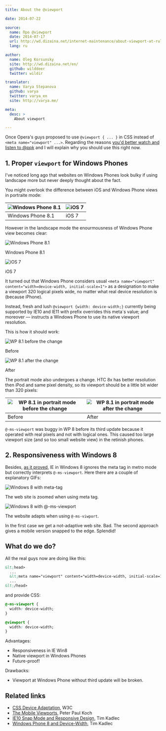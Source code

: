 ```yaml
---
title: About the @viewport

date: 2014-07-22

source:
  name: Про @viewport
  date: 2014-07-17
  url: http://wd.dizaina.net/internet-maintenance/about-viewport-at-rule/
  lang: ru

author:
  name: Oleg Korsunsky
  site: http://wd.dizaina.net/en/
  github: wilddeer
  twitter: wildir

translator:
  name: Varya Stepanova
  github: varya
  twitter: varya_en
  site: http://varya.me/

meta:
  desc: >
    About viewport

---
```


Once Opera's guys proposed to use `@viewport { ... }` in CSS instead of `<meta name="viewport" ...>`. Regarding the
reasons
[you'd better watch and listen to @ppk](http://vimeo.com/100523275) and I will explain why you should use this
right now.

<!-- cut -->

## 1. Proper `viewport` for Windows Phones

I've noticed long ago that websites on Windows Phones look bulky if using landscape more but never deeply thought
about the fact.

You might overlook the difference between iOS and Windows Phone views in portraite mode:

![Windows Phone 8.1](p_before-portrait.png) | ![iOS 7](p_ipod-portrait.png)
---------------------------|-------------------------
<div class="article__tip">Windows Phone 8.1</div> | <div class="article__tip">iOS 7</div>

However in the landscape mode the enourmousness of Windows Phone view becomes clear:

![Windows Phone 8.1](p_before-landscape.png) <br/>
<div class='article__tip'>
Windows Phone 8.1
</div>

![iOS 7](p_ipod-landscape.png) <br/>
<div class='article__tip'>
iOS 7
</div>

It turned out that Windows Phone considers usual `<meta name="viewport" content="width=device-width, initial-scale=1">` as a designation to make a viewport 320 logical pixels wide, no matter what real device resolution is (because iPhone).

Instead, fresh and lush `@viewport {width: device-width;}` currently being supported by IE10 and IE11 with prefix
overrides this meta`s value; and moreover — instructs a Windows Phone to use its native viewport resolution.

This is how it should work:

![WP 8.1 before the change](before-landscape.png) <br/>
<div class='article__tip'>
Before
</div>

![WP 8.1 after the change](after-landscape.png) <br/>
<div class='article__tip'>
After
</div>

The portrait mode also undergoes a change. HTC 8x has better resolution then iPod and same pixel density, so its
viewport should be a little bit wider than 320 pixels:

![WP 8.1 in portrait mode before the change](before-portrait.png) | ![WP 8.1 in portrait mode after the change](after-portrait.png)
-------------------------|-------------------------
<div class="article__tip">Before</div> | <div class="article__tip">After</div>

`@-ms-viewport` was buggy in WP 8 before its third update because it operated with real pixels and not with logical
ones. This caused too large viewport size (and so too small website view) in the retinish phones.

## 2. Responsiveness with Windows 8

Besides, [as it proved](http://timkadlec.com/2013/01/windows-phone-8-and-device-width/), IE in Windows 8 ignores the meta tag in
metro mode but correctly interprets `@-ms-viewport`. Here there are a couple of explanatory GIFs:

![Windows 8 with meta-tag](win8-before.gif) <br/>
<div class='article__tip'>
The web site is zoomed when using meta tag.
</div>

![Windows 8 with @-ms-viewport](win8-after.gif) <br/>
<div class='article__tip'>
The website adapts when using <code>@-ms-viwport</code>.
</div>

In the first case we get a not-adaptive web site. Bad. The second approach gives a mobile version snapped to the edge.
Splendid!

## What do we do?

All the real guys now are doing like this:

```html
&lt;head>
  ...
  &lt;meta name="viewport" content="width=device-width, initial-scale=1">
  ...
&lt;/head>
```

and provide CSS:

```css
@-ms-viewport {
  width: device-width;
}

@viewport {
  width: device-width;
}
```

Advantages:

* Responsiveness in IE Win8
* Native viewport in Windows Phones
* Future-proof!

Drawbacks:

* Viewport at Windows Phone without third update will be broken.

## Related links

* [CSS Device Adaptation](http://dev.w3.org/csswg/css-device-adapt/), W3C
* [The Mobile Viewports](http://vimeo.com/100523275), Peter Paul Koch
* [IE10 Snap Mode and Responsive Design](http://timkadlec.com/2012/10/ie10-snap-mode-and-responsive-design/), Tim Kadlec
* [Windows Phone 8 and Device-Width](http://timkadlec.com/2013/01/windows-phone-8-and-device-width/), Tim Kadlec
